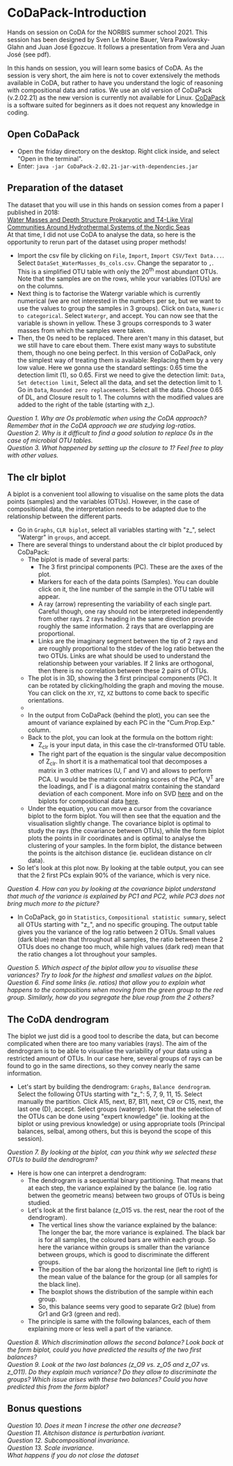 # CoDaPack-Introduction
Hands on session on CoDA for the NORBIS summer school 2021. This session has been designed by Sven Le Moine Bauer, Vera Pawlowsky-Glahn and Juan José Egozcue. It follows a presentation from Vera and Juan José (see pdf).

In this hands on session, you will learn some basics of CoDA. As the session is very short, the aim here is not to cover extensively the methods available in CoDA, but rather to have you understand the logic of reasoning with compositional data and ratios. We use an old version of CoDaPack (v.2.02.21) as the new version is currently not available for Linux. [CoDaPack](http://ima.udg.edu/codapack/) is a software suited for beginners as it does not request any knowledge in coding.

## Open CoDaPack
* Open the friday directory on the desktop. Right click inside, and select "Open in the terminal".
* Enter: `java -jar CoDaPack-2.02.21-jar-with-dependencies.jar`

## Preparation of the dataset
The dataset that you will use in this hands on session comes from a paper I published in 2018: </br> [Water Masses and Depth Structure Prokaryotic and T4-Like Viral Communities Around Hydrothermal Systems of the Nordic Seas](https://www.frontiersin.org/articles/10.3389/fmicb.2018.01002/full) </br>
At that time, I did not use CoDA to analyse the data, so here is the opportunity to rerun part of the dataset using proper methods!
* Import the csv file by clicking on `File`, `Import`, `Import CSV/Text Data...`. Select `DataSet_WaterMasses_0s_cols.csv`. Change the separator to `,`. This is a simplified OTU table with only the 20<sup>th</sup> most abundant OTUs. Note that the samples are on the rows, while your variables (OTUs) are on the columns.
* Next thing is to factorise the Watergr variable which is currently numerical (we are not interested in the numbers per se, but we want to use the values to group the samples in 3 groups). Click on `Data`, `Numeric to categorical`. Select `Watergr`, and accept. You can now see that the variable is shown in yellow. These 3 groups corresponds to 3 water masses from which the samples were taken.
* Then, the 0s need to be replaced. There aren't many in this dataset, but we still have to care ebout them. There exist many ways to substitute them, though no one being perfect. In this version of CoDaPack, only the simplest way of treating them is available: Replacing them by a very low value. Here we gonna use the standard settings: 0.65 time the detection limit (1), so 0.65. First we need to give the detection limit: `Data`, `Set detection limit`, Select all the data, and set the detection limit to 1. Go in `Data`, `Rounded zero replacements`. Select all the data. Choose 0.65 of DL, and Closure result to 1. The columns with the modified values are added to the right of the table (starting with z_).  

*Question 1. Why are Os problematic when using the CoDA approach? Remember that in the CoDA approach we are studying log-ratios.*  
*Question 2. Why is it difficult to find a good solution to replace 0s in the case of microbial OTU tables.*  
*Question 3. What happened by setting up the closure to 1? Feel free to play with other values.*  

## The clr biplot
A biplot is a convenient tool allowing to visualise on the same plots the data points (samples) and the variables (OTUs). However, in the case of compositional data, the interpretation needs to be adapted due to the relationship between the different parts.
* Go in `Graphs`, `CLR biplot`, select all variables starting with "z_", select "Watergr" in `groups`, and accept.
* There are several things to understand about the clr biplot produced by CoDaPack:
  * The biplot is made of several parts: 
    * The 3 first principal components (PC). These are the axes of the plot.
    * Markers for each of the data points (Samples). You can double click on it, the line number of the sample in the OTU table will appear.
    * A ray (arrow) representing the variability of each single part. Careful though, one ray should not be interpreted independently from other rays. 2 rays heading in the same direction provide roughly the same information. 2 rays that are overlapping are proportional.
    * Links are the imaginary segment between the tip of 2 rays and are roughly proportional to the stdev of the log ratio between the two OTUs. Links are what should be used to understand the relationship between your variables. If 2 links are orthogonal, then there is no correlation between these 2 pairs of OTUs.
  * The plot is in 3D, showing the 3 first principal components (PC). It can be rotated by clicking/holding the graph and moving the mouse. You can click on the `XY`, `YZ`, `XZ` buttons to come back to specific orientations.
  * 
  * In the output from CoDaPack (behind the plot), you can see the amount of variance explained by each PC in the "Cum.Prop.Exp." column.
  * Back to the plot, you can look at the formula on the bottom right:
    * Z<sub>clr</sub> is your input data, in this case the clr-transformed OTU table. 
    * The right part of the equation is the singular value decomposition of Z<sub>clr</sub>. In short it is a mathematical tool that decomposes a matrix in 3 other matrices (U, Γ and V) and allows to perform PCA. U would be the matrix containing scores of the PCA, V<sup>T</sup> are the loadings, and Γ is a diagonal matrix containing the standard deviation of each component. More info on SVD [here](https://towardsdatascience.com/singular-value-decomposition-and-its-applications-in-principal-component-analysis-5b7a5f08d0bd) and on the biplots for compositional data [here](https://dugi-doc.udg.edu/handle/10256/13607).
  * Under the equation, you can move a cursor from the covariance biplot to the form biplot. You will then see that the equation and the visualisation slightly change. The covariance biplot is optimal to study the rays (the covariance between OTUs), while the form biplot plots the points in ilr coordinates and is optimal to analyse the clustering of your samples. In the form biplot, the distance between the points is the aitchison distance (ie. euclidean distance on clr data).
* So let's look at this plot now. By looking at the table output, you can see that the 2 first PCs explain 90% of the variance, which is very nice.  

*Question 4. How can you by looking at the covariance biplot understand that much of the variance is explained by PC1 and PC2, while PC3 does not bring much more to the picture?*  

* In CoDaPack, go in `Statistics`, `Compositional statistic summary`, select all OTUs starting with "z_", and no specific grouping. The output table gives you the variance of the log ratio between 2 OTUs. Small values (dark blue) mean that throughout all samples, the ratio between these 2 OTUs does no change too much, while high values (dark red) mean that the ratio changes a lot throughout your samples.  

*Question 5. Which aspect of the biplot allow you to visualise these variances? Try to look for the highest and smallest values on the biplot.*  
*Question 6. Find some links (ie. ratios) that allow you to explain what happens to the compositions when moving from the green group to the red group. Similarly, how do you segregate the blue roup from the 2 others?*

## The CoDA dendrogram
The biplot we just did is a good tool to describe the data, but can become complicated when there are too many variables (rays). The aim of the dendrogram is to be able to visualise the variability of your data using a restricted amount of OTUs. In our case here, several groups of rays can be found to go in the same directions, so they convey nearly the same information.
* Let's start by building the dendrogram: `Graphs`, `Balance dendrogram`. Select the following OTUs starting with "z_": 5, 7, 9, 11, 15. Select manually the partition. Click A15, next, B7, B11, next, C9 or C15, next, the last one (D), accept. Select groups (watergr). Note that the selection of the OTUs can be done using "expert knowledge" (ie. looking at the biplot or using previous knowledge) or using appropriate tools (Principal balances, selbal, among others, but this is beyond the scope of this session).

*Question 7. By looking at the biplot, can you think why we selected these OTUs to build the dendrogram?*  

* Here is how one can interpret a dendrogram:
  * The dendrogram is a sequential binary partitioning. That means that at each step, the variance explained by the balance (ie. log ratio betwen the geometric means) between two groups of OTUs is being studied. 
  * Let's look at the first balance (z_O15 vs. the rest, near the root of the dendrogram).
    * The vertical lines show the variance explained by the balance: The longer the bar, the more variance is explained. The black bar is for all samples, the coloured bars are within each group. So here the variance within groups is smaller than the variance between groups, which is good to discriminate the different groups. 
    * The position of the bar along the horizontal line (left to right) is the mean value of the balance for the group (or all samples for the black line). 
    * The boxplot shows the distribution of the sample within each group.
    * So, this balance seems very good to separate Gr2 (blue) from Gr1 and Gr3 (green and red).
  * The principle is same with the following balances, each of them explaining more or less well a part of the variance.

*Question 8. Which discrimination allows the second balance? Look back at the form biplot, could you have predicted the results of the two first balances?*  
*Question 9. Look at the two last balances (z_O9 vs. z_O5 and z_O7 vs. z_O11). Do they explain much variance? Do they allow to discriminate the groups? Which issue arises with these two balances? Could you have predicted this from the form biplot?*  

## Bonus questions
*Question 10. Does it mean 1 increse the other one decrease?*  
*Question 11. Aitchison distance is perturbation ivariant.*  
*Question 12. Subcompositional invariance.*  
*Question 13. Scale invariance.*  
*What happens if you do not close the dataset*  


